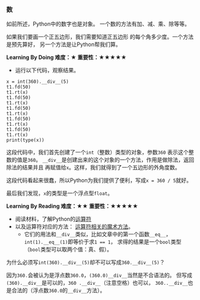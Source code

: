 ### 数

如前所述，Python中的数字也是对象。
一个数的方法有加、减、乘、除等等。

如果我们要画一个正五边形，我们需要知道正五边形
的每个角多少度。一个方法是预先算好，
另一个方法是让Python帮我们算。

**Learning By Doing 难度：★ 重要性：★★★★★**

- 运行以下代码，观察结果。
```
x = int(360).__div__(5)
t1.fd(50)
t1.rt(x)
t1.fd(50)
t1.rt(x)
t1.fd(50)
t1.rt(x)
t1.fd(50)
t1.rt(x)
t1.fd(50)
t1.rt(x)
print(type(x))
```

这段代码中，我们首先创建了一个`int`（整数）类型的对象，参数`360`
表示这个整数的值是`360`。
`__div__`是创建出来的这个对象的一个方法，作用是做除法，返回除法的结果并且
再赋值给`x`。这样，我们就得到了一个五边形的外角度数。

这段代码看起来很蠢，所以Python为我们提供了便利，写成`x = 360 / 5`就好。

最后我们发现，`x`的类型是一个浮点型`float`。

**Learning By Reading 难度：★★ 重要性：★★★★★**

- 阅读材料，了解Python的[运算符](http://www.runoob.com/python3/python3-basic-operators.html)
- 以及运算符对应的方法：
[运算符相关的魔术方法](https://segmentfault.com/a/1190000007256392#articleHeader7)。
  - 它们的用法和`__div__`类似，比如文章中的第一个函数`__eq__`，`int(1).__eq__(1)`即等价于求`1 == 1`，
求得的结果是一个`bool`类型（`bool`类型可以取两个值：真、假）。

为什么必须写`int(360).__div__(5)`却不可以写成`360.__div__(5)`？

因为`360.`会被认为是浮点数`360.0`，`(360.0)__div__`当然是不合语法的。
但写成`(360).__div__`是可以的，`360 .__div__`（注意空格）也可以，
`360..__div__`也是合法的（浮点数`360.0`的`__div__`方法）。
